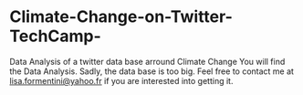 # Climate-Change-on-Twitter-TechCamp-
Data Analysis of a twitter data base arround Climate Change 
You will find the Data Analysis. Sadly, the data base is too big. Feel free to contact me at lisa.formentini@yahoo.fr if you are interested into getting it.
